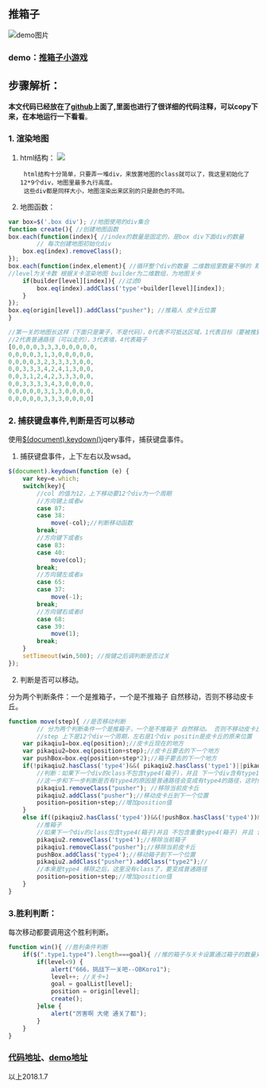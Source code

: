 ## 推箱子

![demo图片](https://user-gold-cdn.xitu.io/2018/1/7/160d0a90689f2101?imageView2/1/w/1304/h/734/q/85/format/webp/interlace/1)

### demo：[推箱子小游戏](http://obkoro1.com/web_accumulate/example/pushKoro/index.html)

## 步骤解析：

**本文代码已经放在了[github](https://github.com/OBKoro1/web_accumulate/blob/d6b599ca22d8656d3f31f80bffa976fac36d2d75/example/pushKoro/index.html)上面了,里面也进行了很详细的代码注释，可以copy下来，在本地运行一下看看**。



### 1. 渲染地图
1. html结构：
![](https://user-gold-cdn.xitu.io/2018/1/7/160d1149856a3714?w=503&h=727&f=png&s=48024)
   
        html结构十分简单，只要弄一堆div，来放置地图的class就可以了，我这里初始化了12*9个div，地图里最多九行高度。   
        这些div都是同样大小，地图渲染出来区别的只是颜色的不同。

 2. 地图函数：
 
``` js 
var box=$('.box div'); //地图使用的div集合
function create(){ //创建地图函数
box.each(function(index){ //index的数量是固定的，是box div下面div的数量
        // 每次创建地图初始化div
    box.eq(index).removeClass();
});
box.each(function(index,element){ //循环整个div的数量 二维数组里数量不够的 默认为空白
//level为关卡数 根据关卡渲染地图 builder为二维数组，为地图关卡
    if(builder[level][index]){ //过滤0
        box.eq(index).addClass('type'+builder[level][index]);
    }
});
box.eq(origin[level]).addClass("pusher"); //推箱人 皮卡丘位置
}

//第一关的地图长这样（下面只是栗子，不是代码），0代表不可抵达区域，1代表目标（要被推到的地方），
//2代表普通路径（可以走的），3代表墙，4代表箱子
[0,0,0,0,3,3,3,0,0,0,0,0,
0,0,0,0,3,1,3,0,0,0,0,0,
0,0,0,0,3,2,3,3,3,3,0,0,
0,0,3,3,3,4,2,4,1,3,0,0,
0,0,3,1,2,4,2,3,3,3,0,0,
0,0,3,3,3,3,4,3,0,0,0,0,
0,0,0,0,0,3,1,3,0,0,0,0,
0,0,0,0,0,3,3,3,0,0,0,0]
``` 


### 2. 捕获键盘事件,判断是否可以移动

使用[$(document).keydown()](http://www.w3school.com.cn/jquery/event_keydown.asp)jqery事件，捕获键盘事件。

1. 捕获键盘事件，上下左右以及wsad。 

``` js
$(document).keydown(function (e) {
    var key=e.which;
    switch(key){
        //col 的值为12，上下移动要12个div为一个周期
        //方向键上或者w
        case 87:
        case 38:
            move(-col);//判断移动函数
        break;
        //方向键下或者s
        case 83:
        case 40:
            move(col);
        break;
        //方向键左或者a
        case 65:
        case 37:
            move(-1);
        break;
        //方向键右或者d
        case 68:
        case 39:
            move(1);
        break;
    }
    setTimeout(win,500); //按键之后调判断是否过关
});
```

2. 判断是否可以移动。
 
分为两个判断条件：一个是推箱子，一个是不推箱子 自然移动，否则不移动皮卡丘。

``` js
function move(step){ //是否移动判断
        // 分为两个判断条件一个是推箱子，一个是不推箱子 自然移动。 否则不移动皮卡丘
        //step 上下是12个div一个周期，左右是1个div positin是皮卡丘的原来位置
    var pikaqiu1=box.eq(position);//皮卡丘现在的地方
    var pikaqiu2=box.eq(position+step);//皮卡丘要去的下一个地方
    var pushBox=box.eq(position+step*2);//箱子要去的下一个地方
    if(!pikaqiu2.hasClass('type4')&&( pikaqiu2.hasClass('type1')||pikaqiu2.hasClass('type2'))){ //自然移动
        //判断：如果下一个div的class不包含type4(箱子)，并且 下一个div含有type1(目标位置)，或者type2(普通路径)
        //这一步和下一步判断是否有type4的原因是普通路径会变成有type4的路径，这时候就会出现问题
        pikaqiu1.removeClass("pusher"); //移除当前皮卡丘
        pikaqiu2.addClass("pusher");//移动皮卡丘到下一个位置
        position=position+step;//增加position值
    }
    else if((pikaqiu2.hasClass('type4'))&&(!pushBox.hasClass('type4'))&&(pushBox.hasClass('type1')|| pushBox.hasClass('type2')) ) {
        //推箱子    
        //如果下一个div的class包含type4(箱子)并且 不包含重叠type4(箱子) 并且 包含class type1（目标位置）或者 包含type2(空路)
        pikaqiu2.removeClass('type4');//移除当前箱子
        pikaqiu1.removeClass("pusher");//移除当前皮卡丘
        pushBox.addClass('type4');//移动箱子到下一个位置
        pikaqiu2.addClass("pusher").addClass("type2");//
        //本来是type4 移除之后，这里没有class了，要变成普通路径
        position=position+step;//增加position值 
    }
}
```    

### 3.胜利判断：
每次移动都要调用这个胜利判断。

``` js
function win(){ //胜利条件判断
    if($(".type1.type4").length===goal){ //推的箱子与关卡设置通过箱子的数量对比
        if(level<9) {
            alert("666，挑战下一关吧--OBKoro1");
            level++; //关卡+1
            goal = goalList[level];
            position = origin[level];
            create();
        }else {
            alert("厉害啊 大佬 通关了都");
        }
    }
}
```

### [代码地址](https://github.com/OBKoro1/web_accumulate/blob/d6b599ca22d8656d3f31f80bffa976fac36d2d75/example/pushKoro/index.html)、[demo地址](http://obkoro1.com/web_accumulate/example/pushKoro/index.html)

以上2018.1.7